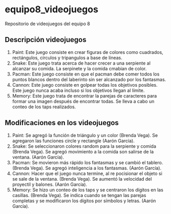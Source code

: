 # equipo8_videojuegos
Repositorio de videojuegos del equipo 8

## Descripción videojuegos
1. Paint: Este juego consiste en crear figuras de colores como cuadrados, rectángulos, círculos y tripangulos a base de líneas. 
2. Snake: Este juego trata acerca de hacer crecer a una serpiente al alcanzar su comida. La serpinete y la comida cmabian de color. 
3. Pacman: Este juego consiste en que el pacman debe comer todos los puntos blancos dentro del laberinto sin ser alcanzado por los fantasmas. 
4. Cannon: Este juego consiste en golpear todas los objetivos posibles. Este juego nunca acaba incluso si los objetivos llegan al límite. 
5. Memory: Este juego trata de encontrar la parejas de caracteres para formar una imagen después de encontrar todas. Se lleva a cabo un conteo de los taps realizados. 

## Modificaciones en los videojuegos 
1. Paint: Se agregó la función de triángulo y un color (Brenda Vega). Se agregaron las funciones circle y rectangle (Aarón García). 
2. Snake: Se seleccionaron colores random para la serpiente y comida (Brenda Vega). Se agregó movimiento a la comida son salirse de la ventana. (Aarón García).
3. Pacman: Se movieron más rápido los fantasmas y se cambió el tablero. (Brenda Vega). Se agregó inteligencia a los fantasmas. (Aarón García).
4. Cannon: Hacer que el juego nunca termine, al re pocisionar el objeto si se sale de la ventana. (Brenda Vega). Se aumentó la velocidad del proyectil y balones. (Aarón García). 
5. Memory: Se hizo un conteo de los taps y se centraron los dígitos en las casillas. (Brenda Vega). Se indica cuando se tengan las parejas completas y se modificaron los dígitos por símbolos y letras. (Aarón García).
